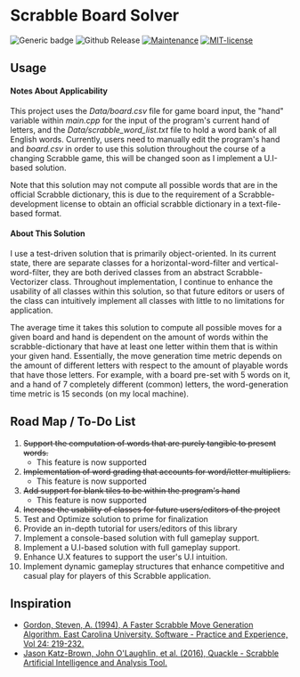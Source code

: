 # Scrabble Board Solver

![Generic badge](https://img.shields.io/badge/build-passing-color.svg)
![Github Release](https://img.shields.io/badge/release-v0.2.3--beta-informational)
[![Maintenance](https://img.shields.io/badge/Maintained%3F-yes-green.svg)](https://github.com/adamcesco/scrabble-solver/graphs/commit-activity)
[![MIT-license](https://img.shields.io/badge/License-MIT-blue.svg)](./LICENSE.txt)

## Usage

#### Notes About Applicability

This project uses the *Data/board.csv* file for game board input, the "hand" variable within *main.cpp* for the input of the program's current hand of letters, and the *Data/scrabble_word_list.txt* file to hold a word bank of all English words. Currently, users need to manually edit the program's hand and *board.csv* in order to use this solution throughout the course of a changing Scrabble game, this will be changed soon as I implement a U.I-based solution.

Note that this solution may not compute all possible words that are in the official Scrabble dictionary, this is due to the requirement of a Scrabble-development license to obtain an official scrabble dictionary in a text-file-based format.

#### About This Solution

I use a test-driven solution that is primarily object-oriented. In its current state, there are separate classes for a horizontal-word-filter and vertical-word-filter, they are both derived classes from an abstract Scrabble-Vectorizer class. Throughout implementation, I continue to enhance the usability of all classes within this solution, so that future editors or users of the class can intuitively implement all classes with little to no limitations for application.

The average time it takes this solution to compute all possible moves for a given board and hand is dependent on the amount of words within the scrabble-dictionary that have at least one letter within them that is within your given hand. Essentially, the move generation time metric depends on the amount of different letters with respect to the amount of playable words that have those letters. For example, with a board pre-set with 5 words on it, and a hand of 7 completely different (common) letters, the word-generation time metric is 15 seconds (on my local machine).  


## Road Map / To-Do List

1. ~~Support the computation of words that are purely tangible to present words.~~
    - This feature is now supported
2. ~~Implementation of word grading that accounts for word/letter multipliers.~~
    - This feature is now supported
3. ~~Add support for blank tiles to be within the program's hand~~
    - This feature is now supported
4. ~~Increase the usability of classes for future users/editors of the project~~
5. Test and Optimize solution to prime for finalization
6. Provide an in-depth tutorial for users/editors of this library
7. Implement a console-based solution with full gameplay support.
8. Implement a U.I-based solution with full gameplay support.
9. Enhance U.X features to support the user's U.I intuition.
10. Implement dynamic gameplay structures that enhance competitive and casual play for players of this Scrabble application.

## Inspiration

- [Gordon, Steven, A. (1994), A Faster Scrabble Move Generation Algorithm. East Carolina University. Software - Practice and Experience, Vol 24: 219-232.](https://doi.org/10.1002/spe.4380240205)
- [Jason Katz-Brown, John O'Laughlin, et al. (2016), Quackle - Scrabble Artificial Intelligence and Analysis Tool.](https://people.csail.mit.edu/jasonkb/quackle/doc/how_quackle_plays_scrabble.html)